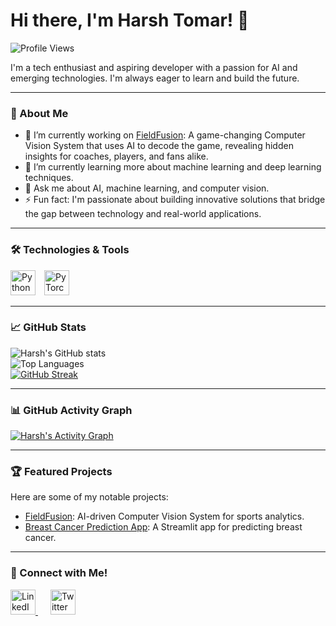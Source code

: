 # Hi there, I'm Harsh Tomar! 👋  
![Profile Views](https://komarev.com/ghpvc/?username=HarshTomar1234&label=Profile%20views&color=0e75b6&style=flat)

I'm a tech enthusiast and aspiring developer with a passion for AI and emerging technologies. I'm always eager to learn and build the future.

---

### 🔭 About Me

- 🔭 I’m currently working on [FieldFusion](https://github.com/HarshTomar1234/Field_Fusion): A game-changing Computer Vision System that uses AI to decode the game, revealing hidden insights for coaches, players, and fans alike.
- 🌱 I’m currently learning more about machine learning and deep learning techniques.
- 💬 Ask me about AI, machine learning, and computer vision.
- ⚡ Fun fact: I'm passionate about building innovative solutions that bridge the gap between technology and real-world applications.

---

### 🛠️ Technologies & Tools

<p align="left">
  <img src="https://cdn.jsdelivr.net/gh/devicons/devicon/icons/python/python-original.svg" alt="Python" width="40" height="40" style="margin-right: 10px;"/>
  <img src="https://cdn.jsdelivr.net/gh/devicons/devicon/icons/pytorch/pytorch-original.svg" alt="PyTorch" width="40" height="40" style="margin-right: 10px;"/>
</p>

---

### 📈 GitHub Stats

![Harsh's GitHub stats](https://github-readme-stats.vercel.app/api?username=HarshTomar1234&show_icons=true&theme=radical)  
![Top Languages](https://github-readme-stats.vercel.app/api/top-langs/?username=HarshTomar1234&layout=compact&theme=radical)  
[![GitHub Streak](https://streak-stats.demolab.com?user=HarshTomar1234&theme=radical&date_format=M%20j%5B%2C%20Y%5D)](https://git.io/streak-stats)

---

### 📊 GitHub Activity Graph

[![Harsh's Activity Graph](https://github-readme-activity-graph.vercel.app/graph?username=HarshTomar1234&theme=radical)](https://github.com/Ashutosh00710/github-readme-activity-graph)


---

### 🏆 Featured Projects

Here are some of my notable projects:

- [FieldFusion](https://github.com/HarshTomar1234/Field_Fusion): AI-driven Computer Vision System for sports analytics.
- [Breast Cancer Prediction App](https://github.com/HarshTomar1234/BREAST-CANCER-STREAMLIT-APP): A Streamlit app for predicting breast cancer.

---

### 🌟 Connect with Me!

<p align="left">
  <a href="https://www.linkedin.com/in/harsh-tomar-a96a38256/" target="_blank" style="margin-right: 20px;">
    <img src="https://cdn.jsdelivr.net/gh/devicons/devicon/icons/linkedin/linkedin-original.svg" alt="LinkedIn" width="40" height="40"/>
  </a>
  
  <a href="https://twitter.com/kernel_crush" target="_blank" style="margin-right: 20px;">
    <img src="https://cdn.jsdelivr.net/gh/devicons/devicon/icons/twitter/twitter-original.svg" alt="Twitter" width="40" height="40"/>
  </a>
</p>
